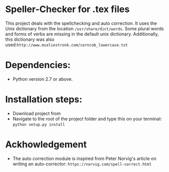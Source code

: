 # Speller-Checker for .tex files

This project deals with the spellchecking and auto correction. It uses the Unix dictionary from the location ``/usr/share/dict/words``.
Some plural words and forms of verbs are missing in the default unix dictionary. Additionally, this dictionary was also used:``http://www.mieliestronk.com/corncob_lowercase.txt``

# Dependencies:
* Python version 2.7 or above. 

# Installation steps:
* Download project from ``` ```
* Navigate to the root of the project folder and type this on your terminal: ```python setup.py install```


# Ackhowledgement
* The auto correction module is inspired from Peter Norvig's article on writing an auto-corrector: ```https://norvig.com/spell-correct.html```
